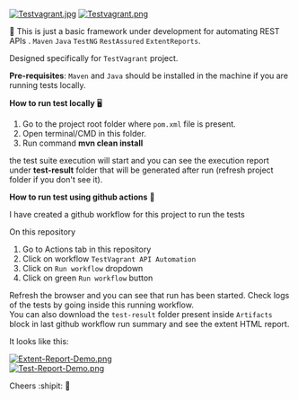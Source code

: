 [![Testvagrant.jpg](https://i.postimg.cc/fyzxV31d/Testvagrant.jpg)](https://postimg.cc/Pp7LcqXf)
[![Testvagrant.png](https://i.postimg.cc/y8dvfGQR/Testvagrant.png)](https://postimg.cc/F7MyzTQF)

:seedling: This is just a basic framework under development for automating REST APIs .  `Maven` `Java` `TestNG` `RestAssured` `ExtentReports`.    

Designed specifically for `TestVagrant` project.

**Pre-requisites**: `Maven` and `Java` should be installed in the machine if you are running tests locally.

 

**How to run test locally**  :desktop_computer:   

1. Go to the project root folder where `pom.xml` file is present.
2. Open terminal/CMD in this folder.
3. Run command **mvn clean install**

the test suite execution will start and you can see the execution report under **test-result** folder that will be generated after run (refresh project folder if you don't see it).


**How to run test using github actions**    :rocket:   

I have created a github workflow for this project to run the tests    

On this repository   
1. Go to Actions tab in this repository
2. Click on workflow `TestVagrant API Automation`
3. Click on `Run workflow` dropdown 
4. Click on green `Run workflow` button   

Refresh the browser and you can see that run has been started. Check logs of the tests by going inside this running workflow.   
You can also download the `test-result` folder present inside `Artifacts` block in last github workflow run summary and see the extent HTML report.   

It looks like this:

[![Extent-Report-Demo.png](https://i.postimg.cc/cJT3V1v4/Extent-Report-Demo.png)](https://postimg.cc/sBQ1WrPt)   
[![Test-Report-Demo.png](https://i.postimg.cc/TY9WyYcj/Test-Report-Demo.png)](https://postimg.cc/Whd4CVCt)

Cheers :shipit: :tada:   

